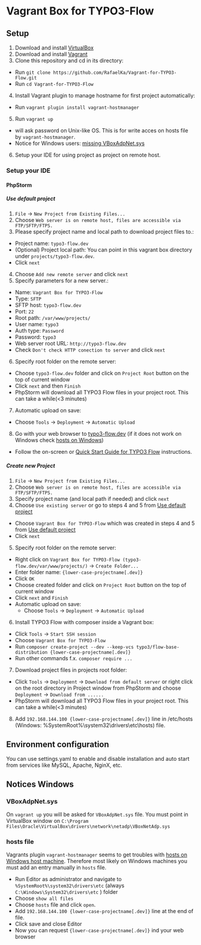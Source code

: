 # Vagrant Box for TYPO3-Flow

## Setup

1. Download and install [VirtualBox](https://www.virtualbox.org/wiki/Downloads)
2. Download and install [Vagrant](https://www.vagrantup.com/downloads.html)
3. Clone this repository and cd in its directory:
  * Run `git clone https://github.com/RafaelKa/Vagrant-for-TYPO3-Flow.git`
  * Run `cd Vagrant-for-TYPO3-Flow`
4. Install Vagrant plugin to manage hostname for first project automatically:
  * Run `vagrant plugin install vagrant-hostmanager`
5. Run `vagrant up` 
  * will ask password on Unix-like OS. This is for write acces on hosts file by `vagrant-hostmanager`.
  * Notice for Windows users: [missing VBoxAdpNet.sys](#vboxadpnetsys)
6. Setup your IDE for using project as project on remote host.


### Setup your IDE

#### PhpStorm

##### Use default project

1. `File` -> `New Project from Existing Files...`
2. Choose `Web server is on remote host, files are accessible via FTP/SFTP/FTPS.`
3. Please specify project name and local path to download project files to.:
  * Project name: `typo3-flow.dev`
  * (Optional) Project local path: You can point in this vagrant box directory under `projects/typo3-flow.dev`.
  * Click `next`
4. Choose `Add new remote server` and click `next`
5. Specify parameters for a new server.:
  * Name: `Vagrant Box for TYPO3-Flow`
  * Type: `SFTP`
  * SFTP host: `typo3-flow.dev`
  * Port: `22`
  * Root path: `/var/www/projects/`
  * User name: `typo3`
  * Auth type: `Password`
  * Password: `typo3`
  * Web server root URL: `http://typo3-flow.dev`
  * Check `Don't check HTTP conection to server` and click `next`
6. Specify root folder on the remote server:
  * Choose `typo3-flow.dev` folder and click on `Project Root` button on the top of current window
  * Click `next` and then `Finish`
  * PhpStorm will download all TYPO3 Flow files in your project root. This can take a while(<3 minutes)
7. Automatic upload on save:
  * Choose `Tools` -> `Deployment` -> `Automatic Upload`
8. Go with your web browser to [typo3-flow.dev](http://typo3-flow.dev) (if it does not work on Windows check [hosts on Windows](#hostsfile))
  * Follow the on-screen or [Quick Start Guide for TYPO3 Flow](http://docs.typo3.org/flow/TYPO3FlowDocumentation/Quickstart/Index.html) instructions.

##### Create new Project

1. `File` -> `New Project from Existing Files...`
2. Choose `Web server is on remote host, files are accessible via FTP/SFTP/FTPS.`
3. Specify project name (and local path if needed) and click `next`
4. Choose `Use existing server` or go to steps 4 and 5 from [Use default project](#use-default-project)
  * Choose `Vagrant Box for TYPO3-Flow` which was created in steps 4 and 5 from [Use default project](#use-default-project)
  * Click `next`
5. Specify root folder on the remote server:
  * Right click on `Vagrant Box for TYPO3-Flow (typo3-flow.dev/var/www/projects/)` -> `Create Folder...`
  * Enter folder name: `{lower-case-projectname[.dev]}`
  * Click `OK`
  * Choose created folder and click on `Project Root` button on the top of current window
  * Click `next` and `Finish`
  * Automatic upload on save:
    * Choose `Tools` -> `Deployment` -> `Automatic Upload`
6. Install TYPO3 Flow with composer inside a Vagrant box:
  * Click `Tools` -> `Start SSH session`
  * Choose `Vagrant Box for TYPO3-Flow`
  * Run `composer create-project --dev --keep-vcs typo3/flow-base-distribution {lower-case-projectname[.dev]}`
  * Run other commands f.x. `composer require ...`
7. Download project files in projects root folder:
  * Click `Tools` -> `Deployment` -> `Download from default server`
    or right click on the root directory in Project window from PhpStorm and choose `Deployment` -> `Download from ......`
  * PhpStorm will download all TYPO3 Flow files in your project root. This can take a while(<3 minutes)
8. Add `192.168.144.100 {lower-case-projectname[.dev]}` line in /etc/hosts (Windows: %SystemRoot%\system32\drivers\etc\hosts) file.

## Environment configuration

You can use settings.yaml to enable and disable installation and auto start from services like MySQL, Apache, NginX, etc.

## Notices Windows

### VBoxAdpNet.sys

On `vagrant up` you will be asked for `VBoxAdpNet.sys` file. You must point in VirtualBox window on `C:\Program Files\Oracle\VirtualBox\drivers\network\netadp\VBoxNetAdp.sys`

### hosts file

Vagrants plugin `vagrant-hostmanager` seems to get troubles with [hosts on Windows host machine](https://github.com/smdahlen/vagrant-hostmanager#windows-support).
Therefore most likely on Windows machines you must add an entry manually in `hosts` file.

* Run Editor as administrator and navigate to `%SystemRoot%\system32\drivers\etc` (always `C:\Windows\System32\drivers\etc` ) folder
* Choose `show all files`
* Choose `hosts` file and click `open`.
* Add `192.168.144.100 {lower-case-projectname[.dev]}` line at the end of file.
* Click save and close Editor
* Now you can request `{lower-case-projectname[.dev]}` ind your web browser
